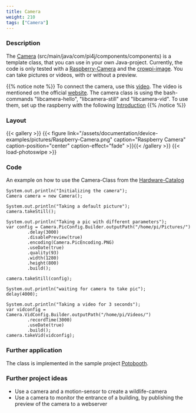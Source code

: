 ```yaml
---
title: Camera
weight: 210
tags: ["Camera"]
---
```

### Description
The [Camera](https://github.com/Pi4J/pi4j-example-components/tree/main/src/main/java/com/pi4j/components) (src/main/java/com/pi4j/components/components) is a template class, that you can use in your own Java-project.
Currently, the code is only tested with a [Raspberry-Camera](https://www.raspberrypi.com/documentation/accessories/camera.html#introducing-the-raspberry-pi-cameras) and the [crowpi-image](/getting-started/crowpi/crowpi-os/).
You can take pictures or videos, with or without a preview.

{{% notice note %}}
To connect the camera, use this [video](https://youtu.be/GImeVqHQzsE). The video is mentioned on the official [website](https://www.raspberrypi.com/documentation/accessories/camera.html).
The camera class is using the bash-commands "libcamera-hello", "libcamera-still" and "libcamera-vid". To use them, set up the raspberry with the following [Introduction](https://www.raspberrypi.com/documentation/accessories/camera.html#getting-started)
{{% /notice %}}

### Layout
{{< gallery >}}
{{< figure link="/assets/documentation/device-examples/pictures/Raspberry-Camera.png" caption="Raspberry Camera" caption-position="center" caption-effect="fade" >}}{{< /gallery >}}
{{< load-photoswipe >}}

### Code
An example on how to use the Camera-Class from the [Hardware-Catalog](https://github.com/Pi4J/pi4j-example-components)

```
System.out.println("Initializing the camera");
Camera camera = new Camera();

System.out.println("Taking a default picture");
camera.takeStill();

System.out.println("Taking a pic with different parameters");
var config = Camera.PicConfig.Builder.outputPath("/home/pi/Pictures/")
		.delay(3000)
		.disablePreview(true)
		.encoding(Camera.PicEncoding.PNG)
		.useDate(true)
		.quality(93)
		.width(1280)
		.height(800)
		.build();

camera.takeStill(config);

System.out.println("waiting for camera to take pic");
delay(4000);

System.out.println("Taking a video for 3 seconds");
var vidconfig = Camera.VidConfig.Builder.outputPath("/home/pi/Videos/")
		.recordTime(3000)
		.useDate(true)
		.build();
camera.takeVid(vidconfig);
```

### Further application
The class is implemented in the sample project [Potobooth](https://github.com/DieterHolz/PhotoBooth).

### Further project ideas
- Use a camera and a motion-sensor to create a wildlife-camera
- Use a camera to monitor the entrance of a building, by publishing the preview of the camera to a webserver
